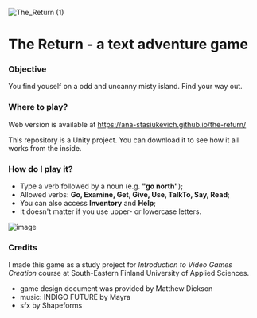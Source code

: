 ![The_Return (1)](https://user-images.githubusercontent.com/93325983/165730659-ee6c5323-b8f7-4056-a94d-b2df05cc9621.png)
# The Return - a text adventure game
### Objective
You find youself on a odd and uncanny misty island. Find your way out.

### Where to play?
Web version is available at https://ana-stasiukevich.github.io/the-return/

This repository is a Unity project. You can download it to see how it all works from the inside.

### How do I play it?
- Type a verb followed by a noun (e.g. **\"go north\"**);
- Allowed verbs: **Go, Examine, Get, Give, Use, TalkTo, Say, Read**;
- You can also access **Inventory** and **Help**;
- It doesn't matter if you use upper- or lowercase letters.

![image](https://user-images.githubusercontent.com/93325983/165738051-d8dd6c56-1c04-4d50-810d-c090bed11bce.png)

### Credits
I made this game as a study project for *Introduction to Video Games Creation* course at South-Eastern Finland University of Applied Sciences. 
- game design document was provided by Matthew Dickson
- music: INDIGO FUTURE by Mayra
- sfx by Shapeforms
